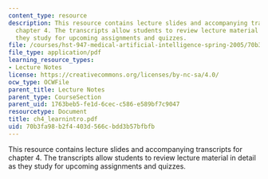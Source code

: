 ```yaml
---
content_type: resource
description: This resource contains lecture slides and accompanying transcripts for
  chapter 4. The transcripts allow students to review lecture material in detail as
  they study for upcoming assignments and quizzes.
file: /courses/hst-947-medical-artificial-intelligence-spring-2005/70b3fa98b2f4403d566cbdd3b57bfbfb_ch4_learnintro.pdf
file_type: application/pdf
learning_resource_types:
- Lecture Notes
license: https://creativecommons.org/licenses/by-nc-sa/4.0/
ocw_type: OCWFile
parent_title: Lecture Notes
parent_type: CourseSection
parent_uid: 1763beb5-fe1d-6cec-c586-e589bf7c9047
resourcetype: Document
title: ch4_learnintro.pdf
uid: 70b3fa98-b2f4-403d-566c-bdd3b57bfbfb
---
```

This resource contains lecture slides and accompanying transcripts for chapter 4. The transcripts allow students to review lecture material in detail as they study for upcoming assignments and quizzes.